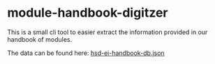 # module-handbook-digitzer

This is a small cli tool to easier extract the information provided in our handbook of modules.

The data can be found here: [hsd-ei-handbook-db.json](https://gist.github.com/KuhlTime/2c7a2ad2a5ba2f9fcf2bfc8c32297597)
